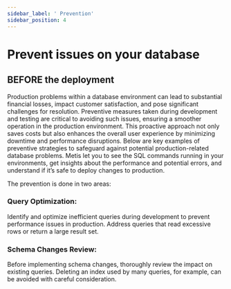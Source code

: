 ```yaml
---
sidebar_label: ' Prevention'
sidebar_position: 4
---
```


#  Prevent issues on your database

## BEFORE the deployment
Production problems within a database environment can lead to substantial financial losses, impact customer satisfaction, and pose significant challenges for resolution. Preventive measures taken during development and testing are critical to avoiding such issues, ensuring a smoother operation in the production environment. This proactive approach not only saves costs but also enhances the overall user experience by minimizing downtime and performance disruptions. Below are key examples of preventive strategies to safeguard against potential production-related database problems.
Metis let you to see the SQL commands running in your environments, get insights about the performance and potential errors, and understand if it’s safe to deploy changes to production.

The prevention is done in two areas: 
### Query Optimization:

Identify and optimize inefficient queries during development to prevent performance issues in production. Address queries that read excessive rows or return a large result set.

### Schema Changes Review:

Before implementing schema changes, thoroughly review the impact on existing queries. Deleting an index used by many queries, for example, can be avoided with careful consideration.

